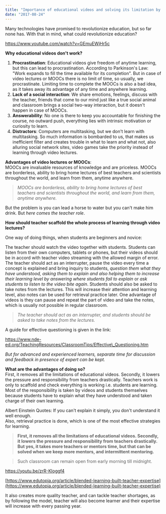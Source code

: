 ```yaml
---
title: "Importance of educational videos and solving its limitation by teachers assistance"
date: "2017-08-24"
---
```


Many technologies have promised to revolutionize education, but so far none has. With that in mind, what could revolutionize education?

https://www.youtube.com/watch?v=GEmuEWjHr5c

**Why educational videos don't work?**  
1) **Procrastination**: Educational videos give freedom of anytime learning, but this can lead to procrastination. According to Parkinson's Law: "Work expands to fill the time available for its completion". But in case of video lectures or MOOCs there is no limit of time, so usually, we procrastinate. Limiting time to complete the MOOCs is also a bad idea, as it takes away its advantage of any time and anywhere learning.  
2) **Lack of a social interaction**: We share emotions, feelings, discuss with the teacher, friends that come to our mind just like a true social animal and classroom brings a social two-way interaction, but it doesn't happen in case of MOOCs.  
3) **Answerability**: No one is there to keep you accountable for finishing the course, no outward push, everything lies with intrinsic motivation or curiosity to learn.  
4) **Distractors**: Computers are multitasking, but we don't learn with multitasking. So much information is bombarded to us, that makes us inefficient filter and creates trouble in what to learn and what not, also alluring social network sites, video games take the priority instead of learning through video lectures.

**Advantages of video lectures or MOOCs**:  
MOOCs are invaluable resources of knowledge and are priceless. MOOCs are borderless, ability to bring home lectures of best teachers and scientists throughout the world, and learn from them, anytime anywhere.

> _MOOCs are borderless, ability to bring home lectures of best teachers and scientists throughout the world, and learn from them, anytime anywhere._

But the problem is you can lead a horse to water but you can't make him drink. But _here comes the teacher role_.

**How should teacher scaffold the whole process of learning through video lectures?**

One way of doing things, when students are beginners and novice:

The teacher should watch the video together with students. Students can listen from their own computers, tablets or phones, but their videos should be in accord with teacher video streaming with the allowed margin of error. The teacher should act as an interrupter, pause the video every time a concept is explained and bring inquiry to students, _question them what they have understood, asking them to explain and also helping them to increase their learning level by answering where students fail to explain_ or _ask students to listen to the video bite again_. Students should also be asked to take notes from the lectures. This will increase their attention and learning level, also notes can be used for retrieval practice later. One advantage of videos is they can pause and repeat the part of video and take the notes, which is usually not possible in regular classroom.

> _The teacher should act as an interrupter, and students should be asked to take notes from the lectures._

A guide for effective questioning is given in the link:

https://www.nde-ed.org/TeachingResources/ClassroomTips/Effective\_Questioning.htm

_But for advanced and experienced learners, separate time for discussion and feedback in presence of expert can be kept._

**What are the advantages of doing so?**  
First, it removes all the limitations of educational videos. Secondly, it lowers the pressure and responsibility from teachers drastically. Teachers work is only to scaffold and check everything is working i.e. students are learning. Most of the responsibility is taken by videos and students themselves because students have to explain what they have understood and taken charge of their own learning.

Albert Einstein Quotes: If you can't explain it simply, you don't understand it well enough.  
Also, retrieval practice is done, which is one of the most effective strategies for learning.

> **First, it removes all the limitations of educational videos. Secondly, it lowers the pressure and responsibility from teachers drastically. But yes, it takes more teachers or mentors time, but that can be solved when we keep more mentors, and intermittent mentoring.** 

> Such classroom can remain open from early morning till midnight. 

https://youtu.be/zrR-KIoggf4

[https://www.edutopia.org/article/blended-learning-built-teacher-expertise](https://www.edutopia.org/article/blended-learning-built-teacher-expertise)

It also creates more quality teacher, and can tackle teacher shortages, as by following the model, teacher will also become learner and their expertise will increase with every passing year.
